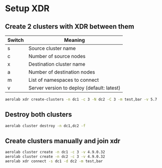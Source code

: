 # Setup XDR

## Create 2 clusters with XDR between them

Switch | Meaning
--- | ---
s | Source cluster name
c | Number of source nodes
x | Destination cluster name
a | Number of destination nodes
m | List of namespaces to connect
v | Server version to deploy (default: latest)

```bash
aerolab xdr create-clusters -n dc1 -c 3 -N dc2 -C 3 -m test,bar -v 5.7.0.12
```

## Destroy both clusters

```bash
aerolab cluster destroy -n dc1,dc2 -f
```

## Create clusters manually and join xdr

```bash
aerolab cluster create -n dc1 -c 3 -v 4.9.0.32
aerolab cluster create -n dc2 -c 3 -v 4.9.0.32
aerolab xdr connect -s dc1 -d dc2 -m test,bar
```
